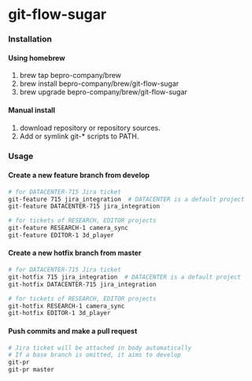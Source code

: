 # git-flow-sugar

### Installation

#### Using homebrew

1. brew tap bepro-company/brew
2. brew install bepro-company/brew/git-flow-sugar
3. brew upgrade bepro-company/brew/git-flow-sugar

#### Manual install

1. download repository or repository sources.
2. Add or symlink git-* scripts to PATH.

### Usage

#### Create a new feature branch from develop

```bash
# for DATACENTER-715 Jira ticket
git-feature 715 jira_integration  # DATACENTER is a default project
git-feature DATACENTER-715 jira_integration

# for tickets of RESEARCH, EDITOR projects
git-feature RESEARCH-1 camera_sync
git-feature EDITOR-1 3d_player
```

#### Create a new hotfix branch from master
```bash
# for DATACENTER-715 Jira ticket
git-hotfix 715 jira_integration  # DATACENTER is a default project
git-hotfix DATACENTER-715 jira_integration

# for tickets of RESEARCH, EDITOR projects
git-hotfix RESEARCH-1 camera_sync
git-hotfix EDITOR-1 3d_player
```

#### Push commits and make a pull request

```bash
# Jira ticket will be attached in body automatically
# If a base branch is omitted, it aims to develop 
git-pr
git-pr master
```
